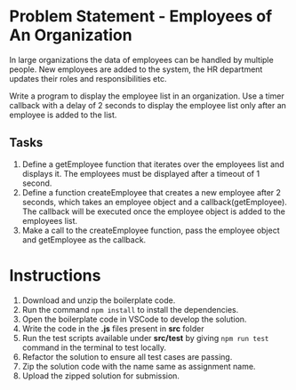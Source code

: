 # Problem Statement - Employees of An Organization

In large organizations the data of employees can be handled by multiple people. New employees are added to the system, the HR department updates their roles and responsibilities etc.

Write a program to display the employee list in an organization. Use a timer callback with a delay of 2 seconds to display the employee list only after an employee is added to the list.

## Tasks

1. Define a getEmployee function that iterates over the employees list and displays it. The employees must be displayed after a timeout of 1 second.​
2. Define a function createEmployee that creates a new employee after 2 seconds, which takes an employee object and a callback(getEmployee). The callback will be executed once the employee object is added to the employees list.​
3. Make a call to the createEmployee function, pass the employee object and getEmployee as the callback.​

# Instructions

1. Download and unzip the boilerplate code.
2. Run the command `npm install` to install the dependencies.
3. Open the boilerplate code in VSCode to develop the solution.
4. Write the code in the **.js** files present in **src** folder
5. Run the test scripts available under **src/test** by giving `npm run test` command in the terminal to test locally.
6. Refactor the solution to ensure all test cases are passing.
7. Zip the solution code with the name same as assignment name.
8. Upload the zipped solution for submission.
